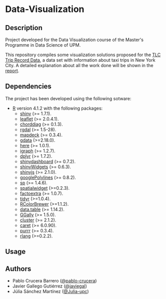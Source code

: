 # Data-Visualization

## Description

Project developed for the Data Visualization course of the Master's Programme in Data Science of UPM.

This repository compiles some visualization solutions proposed for the [TLC Trip Record Data](https://www1.nyc.gov/site/tlc/about/tlc-trip-record-data.page), a data set with information about taxi trips in New York City. A detailed explanation about all the work done will be shown in the [report](./docs/report.pdf).

## Dependencies
The project has been developed using the following sotware:
<!--- Check how dependencies are usually specified in R apps --->
- [R](https://www.r-project.org/) version 4.1.2 with the following packages:
  - [shiny](https://shiny.rstudio.com/) (>= 1.7.1).
  - [leaflet](https://rstudio.github.io/leaflet/) (>= 2.0.4.1).
  - [chorddiag](https://github.com/mattflor/chorddiag) (>= 0.1.3).
  - [rgdal](https://cran.r-project.org/web/packages/rgdal/index.html) (>= 1.5-28).
  - [mapdeck](https://github.com/SymbolixAU/mapdeck) (>= 0.3.4).
  - [gdata](https://rdrr.io/cran/gdata/) (>=2.18.0).
  - [here](https://www.rdocumentation.org/packages/here/versions/1.0.1/topics/here) (>= 1.0.1).
  - [igraph](https://igraph.org/r/) (>= 1.2.7).
  - [dplyr](https://www.rdocumentation.org/packages/dplR/versions/1.7.2) (>= 1.7.2).
  - [shinydashboard](https://rstudio.github.io/shinydashboard/get_started.html) (>= 0.7.2).
  - [shinyWidgets](https://github.com/dreamRs/shinyWidgets) (>= 0.6.3).
  - [shinyjs](https://www.rdocumentation.org/packages/shinyjs/versions/2.1.0) (>= 2.1.0).
  - [googlePolylines](https://github.com/SymbolixAU/googlePolylines) (>= 0.8.2).
  - [sp](https://cran.r-project.org/web/packages/sp/sp.pdf) (>= 1.4.6).
  - [spatialwidget](https://rdrr.io/cran/spatialwidget/) (>=0.2.3).
  - [factoextra](https://cran.r-project.org/web/packages/factoextra/readme/README.html) (>= 1.0.7).
  - [tidyr](https://tidyr.tidyverse.org/) (>=1.0.4).
  - [RColorBrewer](https://cran.r-project.org/web/packages/RColorBrewer/RColorBrewer.pdf) (>=1.1.2).
  - [data.table](https://cran.r-project.org/web/packages/data.table/data.table.pdf) (>= 1.14.2).
  - [GGally](https://www.rdocumentation.org/packages/GGally/versions/1.5.0) (>= 1.5.0).
  - [cluster](https://www.r-bloggers.com/2021/04/cluster-analysis-in-r/) (>= 2.1.2).
  - [caret](https://cran.r-project.org/web/packages/caret/caret.pdf) (>= 6.0.90).
  - [purrr](https://purrr.tidyverse.org/) (>= 0.3.4).
  - [rlang](https://www.rdocumentation.org/packages/rlang/versions/0.2.2) (>=0.2.2). 
  

<!--- sessionInfo output:
```
R version 4.1.2 (2021-11-01)
Platform: x86_64-pc-linux-gnu (64-bit)
Running under: Ubuntu 20.04.3 LTS

Matrix products: default
BLAS:   /usr/lib/x86_64-linux-gnu/blas/libblas.so.3.9.0
LAPACK: /usr/lib/x86_64-linux-gnu/lapack/liblapack.so.3.9.0

locale:
 [1] LC_CTYPE=en_US.UTF-8       LC_NUMERIC=C               LC_TIME=es_ES.UTF-8        LC_COLLATE=en_US.UTF-8
 [5] LC_MONETARY=es_ES.UTF-8    LC_MESSAGES=en_US.UTF-8    LC_PAPER=es_ES.UTF-8       LC_NAME=C
 [9] LC_ADDRESS=C               LC_TELEPHONE=C             LC_MEASUREMENT=es_ES.UTF-8 LC_IDENTIFICATION=C

attached base packages:
[1] stats     graphics  grDevices utils     datasets  methods   base

other attached packages:
 [1] dttr2_0.4.0          geojsonio_0.9.4      gdata_2.18.0         dplyr_1.0.7          rgdal_1.5-28         sp_1.4-5
 [7] here_1.0.1           mapdeck_0.3.4        chorddiag_0.1.3      shinydashboard_0.7.2 shiny_1.7.1

loaded via a namespace (and not attached):
 [1] Rcpp_1.0.8         lattice_0.20-45    class_7.3-19       gtools_3.9.2       assertthat_0.2.1   rprojroot_2.0.2
 [7] digest_0.6.29      utf8_1.2.2         V8_4.0.0           mime_0.12          R6_2.5.1           e1071_1.7-9
[13] geojson_0.3.4      pillar_1.6.4       rlang_0.4.12       lazyeval_0.2.2     curl_4.3.2         fontawesome_0.2.2
[19] jquerylib_0.1.4    jqr_1.2.2          foreign_0.8-81     htmlwidgets_1.5.4  proxy_0.4-26       compiler_4.1.2
[25] httpuv_1.6.5       pkgconfig_2.0.3    rgeos_0.5-9        htmltools_0.5.2    tidyselect_1.1.1   tibble_3.1.5
[31] httpcode_0.3.0     fansi_0.5.0        crayon_1.4.2       withr_2.4.3        later_1.3.0        sf_1.0-5
[37] crul_1.2.0         grid_4.1.2         jsonify_1.2.1      jsonlite_1.7.2     xtable_1.8-4       lifecycle_1.0.1
[43] DBI_1.1.1          magrittr_2.0.1     units_0.7-2        KernSmooth_2.23-20 cachem_1.0.6       promises_1.2.0.1
[49] bslib_0.3.1        ellipsis_0.3.2     chk_0.7.0          generics_0.1.1     vctrs_0.3.8        RColorBrewer_1.1-2
[55] geojsonsf_2.0.1    tools_4.1.2        glue_1.6.0         purrr_0.3.4        hms_1.1.1          rsconnect_0.8.25
[61] yaml_2.2.1         fastmap_1.1.0      maptools_1.1-2     classInt_0.4-3     sass_0.4.0
```
--->


## Usage


## Authors
- Pablo Crucera Barrero ([@pablo-crucera](https://github.com/pablo-crucera))
- Javier Gallego Gutiérrez ([@javiegal](https://github.com/javiegal))
- Júlia Sánchez Martínez ([@Julia-upc](https://github.com/Julia-upc))
